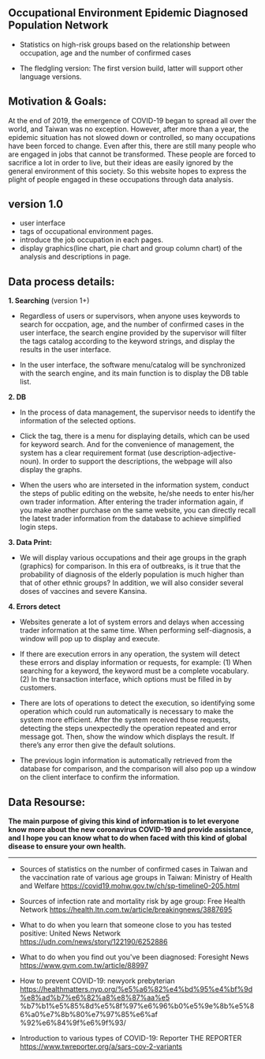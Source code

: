 Occupational Environment Epidemic Diagnosed Population Network
---------------------------------------------------------------------------------------------------------------------
- Statistics on high-risk groups based on the relationship between occupation, age and the number of confirmed cases

- The fledgling version: The first version build, latter will support other language versions.


Motivation & Goals:
---------------------------------------------------------------------------------------------------------------------
At the end of 2019, the emergence of COVID-19 began to spread all over the world, and Taiwan was no exception. However, after more than a year, the epidemic situation has not slowed down or controlled, so many occupations have been forced to change. 
Even after this, there are still many people who are engaged in jobs that cannot be transformed. 
These people are forced to sacrifice a lot in order to live, but their ideas are easily ignored by the general environment of this society. So this website hopes to express the plight of people engaged in these occupations through data analysis.


version 1.0
---------------------------------------------------------------------------------------------------------------------
- user interface
- tags of occupational environment pages.
- introduce the job occupation in each pages.
- display graphics(line chart, pie chart and group column chart) of the analysis and descriptions in page. 


Data process details:
---------------------------------------------------------------------------------------------------------------------
**1. Searching** (version 1+)


- Regardless of users or supervisors, when anyone uses keywords to search for occpation, age, and the number of confirmed cases in the user interface, the search engine provided by the supervisor will filter the tags catalog according to the keyword strings, and display the results in the user interface.

- In the user interface, the software menu/catalog will be synchronized with the search engine, and its main function is to display the DB table list.


**2. DB**


- In the process of data management, the supervisor needs to identify the information of the selected options.
 
- Click the tag, there is a menu for displaying details, which can be used for keyword search. 
And for the convenience of management, the system has a clear requirement format (use description-adjective-noun). 
In order to support the descriptions, the webpage will also display the graphs. 

- When the users who are interseted in the information system, conduct the steps of public editing on the website, he/she needs to enter his/her own trader information. 
After entering the trader information again, if you make another purchase on the same website, you can directly recall the latest trader information from the database to achieve simplified login steps.


**3. Data Print:**


- We will display various occupations and their age groups in the graph (graphics) for comparison.
In this era of outbreaks, is it true that the probability of diagnosis of the elderly population is much higher than that of other ethnic groups? 
In addition, we will also consider several doses of vaccines and severe Kansina.


**4. Errors detect**


- Websites generate a lot of system errors and delays when accessing trader information at the same time. 
When performing self-diagnosis, a window will pop up to display and execute.

- If there are execution errors in any operation, the system will detect these errors and display information or requests, for example:
    (1) When searching for a keyword, the keyword must be a complete vocabulary.
    (2) In the transaction interface, which options must be filled in by customers.

- There are lots of operations to detect the execution, so identifying some operation which could run  automatically is necessary to make the system more efficient. 
After the system received those requests, detecting the steps unexpectedly the operation repeated and error message got. 
Then, show the window which displays the result. If there’s any error then give the default solutions.

- The previous login information is automatically retrieved from the database for comparison, and the comparison will also pop up a window on the client interface to confirm the information.

Data Resourse:
------------------------------------------------------------------------------------------------------------------------
**The main purpose of giving this kind of information is to let everyone know more about the new coronavirus COVID-19 and provide assistance, and I hope you can know what to do when faced with this kind of global disease to ensure your own health.**
*********************************************************************************************************************
- Sources of statistics on the number of confirmed cases in Taiwan and the vaccination rate of various age groups in Taiwan:
Ministry of Health and Welfare https://covid19.mohw.gov.tw/ch/sp-timeline0-205.html

- Sources of infection rate and mortality risk by age group:
Free Health Network https://health.ltn.com.tw/article/breakingnews/3887695

- What to do when you learn that someone close to you has tested positive:
United News Network https://udn.com/news/story/122190/6252886

- What to do when you find out you've been diagnosed:
Foresight News https://www.gvm.com.tw/article/88997

- How to prevent COVID-19:
newyork prebyterian https://healthmatters.nyp.org/%e5%a6%82%e4%bd%95%e4%bf%9d%e8%ad%b7%e6%82%a8%e8%87%aa%e5 %b7%b1%e5%85%8d%e5%8f%97%e6%96%b0%e5%9e%8b%e5%86%a0%e7%8b%80%e7%97%85%e6%af %92%e6%84%9f%e6%9f%93/

- Introduction to various types of COVID-19:
Reporter THE REPORTER https://www.twreporter.org/a/sars-cov-2-variants

